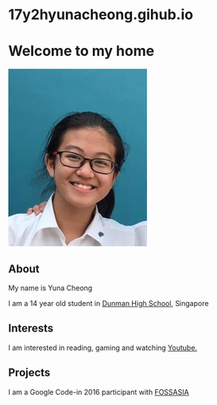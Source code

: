 # 17y2hyunacheong.gihub.io
<!DOCTYPE html>
<html>
  <head>
  <link rel="stylesheet" href="style.css" />
    <title>My Personal Website</title>
  </head>
  <body>
<h1>Welcome to my home</h1>
    <img src="photo.jpg"/>
    <h2>About</h2>
    <p>My name is Yuna Cheong</p>
    <p>I am a 14 year old student in <a href="dunmanhigh.moe.edu.sg">Dunman High School</a>, Singapore</p>
    <h2>Interests</h2>
    <p>I am interested in reading, gaming and watching <a href="www.youtube.com">Youtube.</a>
    <h2>Projects</h2>
    <p> I am a Google Code-in 2016 participant with <a href="http://fossasia.org">FOSSASIA</a></p>
    
  </body>
</html>
